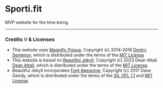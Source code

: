 # Sporti.fit

MVP website for the time being.

---

### Credits :bulb: & Licenses
* This website uses [Magnific Popup](http://dimsemenov.com/plugins/magnific-popup/),
Copyright (c) 2014-2016 [Dmitry Semenov](http://dimsemenov.com),
which is distributed under the terms of the [MIT License](http://opensource.org/licenses/MIT)
* This website is based on [Beautiful Jekyll](https://github.com/daattali/beautiful-jekyll),
Copyright (c) 2023 Dean Attali [Dean Attali](https://deanattali.com),
which is distributed under the terms of the [MIT License](http://opensource.org/licenses/MIT).
* Beautiful Jekyll incorporates [Font Awesome](http://fontawesome.io/),
Copyright (c) 2017 Dave Gandy,
which is distributed under the terms of the [SIL OFL 1.1](http://scripts.sil.org/OFL) and [MIT License](http://opensource.org/licenses/MIT).